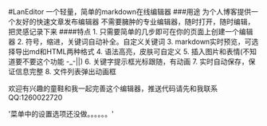 #LanEditor
	一个轻量，简单的markdown在线编辑器
###用途
	为个人博客提供一个友好的快速文章发布编辑器
	不需要臃肿的专业编辑器，随时打开，随时编辑，把灵感记录下来
####特点
	1. 只需要简单的几步即可在你的页面上创建一个编辑器
	2. 符号，缩进，关键词自动补全。自定义关键词
	3. markdown实时预览，可选择导出md和HTML两种格式
	4. 语法高亮，皮肤可自定义
	5. 插入图片和表情(不知道要不要这个功能 -_-||)
	6. 关键字提示框光标跟随，有动画
	7. 实时自动保存，保证信息完整
	8. 文件列表弹出动画框

欢迎有兴趣的童鞋和我一起完善这个编辑器，推送代码请先和我联系 QQ:1260022720

'菜单中的设置选项还没做。。。。。。'